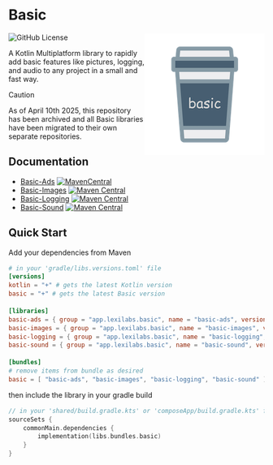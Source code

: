 # Basic
<img src="basic.png" alt="basic" align="right"/> 

![GitHub License](https://img.shields.io/github/license/lexilabs-app/basic)

A Kotlin Multiplatform library to rapidly add basic features like pictures, logging, and audio to any project in a small and fast way.

> [!CAUTION]
> As of April 10th 2025, this repository has been archived and all Basic libraries have been migrated to their own separate repositories.

## Documentation
* [Basic-Ads](https://github.com/LexiLabs-App/basic-ads) [![MavenCentral](https://img.shields.io/maven-central/v/app.lexilabs.basic/basic-ads?color=blue)](https://central.sonatype.com/artifact/app.lexilabs.basic/basic-ads)
* [Basic-Images](https://github.com/LexiLabs-App/basic-images) [![Maven Central](https://img.shields.io/maven-central/v/app.lexilabs.basic/basic-images?color=blue)](https://central.sonatype.com/artifact/app.lexilabs.basic/basic-images)
* [Basic-Logging](https://github.com/LexiLabs-App/basic-logging) [![Maven Central](https://img.shields.io/maven-central/v/app.lexilabs.basic/basic-logging?color=blue)](https://central.sonatype.com/artifact/app.lexilabs.basic/basic-logging)
* [Basic-Sound](https://github.com/LexiLabs-App/basic-sound) [![Maven Central](https://img.shields.io/maven-central/v/app.lexilabs.basic/basic-sound?color=blue)](https://central.sonatype.com/artifact/app.lexilabs.basic/basic-sound)

## Quick Start
Add your dependencies from Maven
```toml
# in your 'gradle/libs.versions.toml' file
[versions]
kotlin = "+" # gets the latest Kotlin version
basic = "+" # gets the latest Basic version

[libraries]
basic-ads = { group = "app.lexilabs.basic", name = "basic-ads", version.ref = "basic" }
basic-images = { group = "app.lexilabs.basic", name = "basic-images", version.ref = "basic" }
basic-logging = { group = "app.lexilabs.basic", name = "basic-logging", version.ref = "basic" }
basic-sound = { group = "app.lexilabs.basic", name = "basic-sound", version.ref = "basic" }

[bundles]
# remove items from bundle as desired
basic = [ "basic-ads", "basic-images", "basic-logging", "basic-sound" ]
```
then include the library in your gradle build
```kotlin
// in your 'shared/build.gradle.kts' or 'composeApp/build.gradle.kts' file
sourceSets {
    commonMain.dependencies {
        implementation(libs.bundles.basic)
    }
}
```